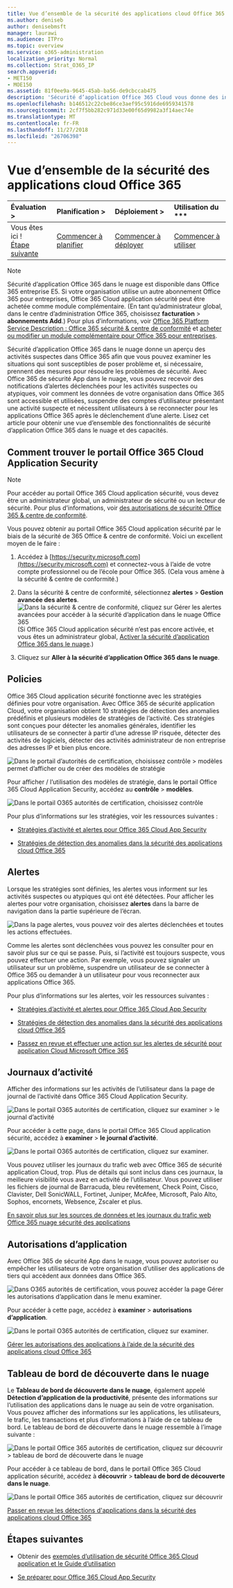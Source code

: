 ```yaml
---
title: Vue d’ensemble de la sécurité des applications cloud Office 365
ms.author: deniseb
author: denisebmsft
manager: laurawi
ms.audience: ITPro
ms.topic: overview
ms.service: o365-administration
localization_priority: Normal
ms.collection: Strat_O365_IP
search.appverid:
- MET150
- MOE150
ms.assetid: 81f0ee9a-9645-45ab-ba56-de9cbccab475
description: 'Sécurité d’application Office 365 Cloud vous donne des informations sur les activités suspectes dans Office 365 afin que vous pouvez examiner les situations qui sont susceptibles de poser problème et, si nécessaire, prennent des mesures pour résoudre les problèmes de sécurité. '
ms.openlocfilehash: b146512c22cbe86ce3aef95c5916de6959341578
ms.sourcegitcommit: 2cf7f5bb282c971d33e00f65d9982a3f14aec74e
ms.translationtype: MT
ms.contentlocale: fr-FR
ms.lasthandoff: 11/27/2018
ms.locfileid: "26706398"
---
```

# <a name="overview-of-office-365-cloud-app-security"></a>Vue d’ensemble de la sécurité des applications cloud Office 365
  
|Évaluation **\>**|Planification **\>**|Déploiement **\>**|Utilisation du ***|
|:-----|:-----|:-----|:-----|
|Vous êtes ici !  <br/> [Étape suivante](get-ready-for-office-365-cas.md) <br/> |[Commencer à planifier](get-ready-for-office-365-cas.md) <br/> |[Commencer à déployer](turn-on-office-365-cas.md) <br/> |[Commencer à utiliser](utilization-activities-for-ocas.md) <br/> |
   
> [!NOTE]
> Sécurité d’application Office 365 dans le nuage est disponible dans Office 365 entreprise E5. Si votre organisation utilise un autre abonnement Office 365 pour entreprises, Office 365 Cloud application sécurité peut être achetée comme module complémentaire. (En tant qu’administrateur global, dans le centre d’administration Office 365, choisissez **facturation** \> **abonnements Add**.) Pour plus d’informations, voir [Office 365 Platform Service Description : Office 365 sécurité &amp; centre de conformité](https://technet.microsoft.com/en-us/library/dn933793.aspx) et [acheter ou modifier un module complémentaire pour Office 365 pour entreprises](https://support.office.com/article/4e7b57d6-b93b-457d-aecd-0ea58bff07a6). 
  
Sécurité d’application Office 365 dans le nuage donne un aperçu des activités suspectes dans Office 365 afin que vous pouvez examiner les situations qui sont susceptibles de poser problème et, si nécessaire, prennent des mesures pour résoudre les problèmes de sécurité. Avec Office 365 de sécurité App dans le nuage, vous pouvez recevoir des notifications d’alertes déclenchées pour les activités suspectes ou atypiques, voir comment les données de votre organisation dans Office 365 sont accessible et utilisées, suspendre des comptes d’utilisateur présentant une activité suspecte et nécessitent utilisateurs à se reconnecter pour les applications Office 365 après le déclenchement d’une alerte. Lisez cet article pour obtenir une vue d’ensemble des fonctionnalités de sécurité d’application Office 365 dans le nuage et des capacités.
  
    
## <a name="how-to-find-the-office-365-cloud-app-security-portal"></a>Comment trouver le portail Office 365 Cloud Application Security

> [!NOTE]
> Pour accéder au portail Office 365 Cloud application sécurité, vous devez être un administrateur global, un administrateur de sécurité ou un lecteur de sécurité. Pour plus d’informations, voir [des autorisations de sécurité Office 365 &amp; centre de conformité](permissions-in-the-security-and-compliance-center.md). 
  
Vous pouvez obtenir au portail Office 365 Cloud application sécurité par le biais de la sécurité de 365 Office &amp; centre de conformité. Voici un excellent moyen de le faire :
  
1. Accédez à [https://security.microsoft.com](https://security.microsoft.com) et connectez-vous à l’aide de votre compte professionnel ou de l’école pour Office 365. (Cela vous amène à la sécurité &amp; centre de conformité.) 
    
2. Dans la sécurité &amp; centre de conformité, sélectionnez **alertes** \> **Gestion avancée des alertes**. <br/>![Dans la sécurité &amp; centre de conformité, cliquez sur Gérer les alertes avancées pour accéder à la sécurité d’application dans le nuage Office 365](media/958632d4-03e3-4ade-8e22-d5509db6fca7.png)<br/>(Si Office 365 Cloud application sécurité n’est pas encore activée, et vous êtes un administrateur global, [Activer la sécurité d’application Office 365 dans le nuage](turn-on-office-365-cas.md).)
    
3. Cliquez sur **Aller à la sécurité d’application Office 365 dans le nuage**. 
    
## <a name="policies"></a>Policies

Office 365 Cloud application sécurité fonctionne avec les stratégies définies pour votre organisation. Avec Office 365 de sécurité application Cloud, votre organisation obtient 10 stratégies de détection des anomalies prédéfinis et plusieurs modèles de stratégies de l’activité. Ces stratégies sont conçues pour détecter les anomalies générales, identifier les utilisateurs de se connecter à partir d’une adresse IP risquée, détecter des activités de logiciels, détecter des activités administrateur de non entreprise des adresses IP et bien plus encore.
  
![Dans le portail d’autorités de certification, choisissez contrôle \> modèles permet d’afficher ou de créer des modèles de stratégie](media/88f615b4-aa8a-480c-b239-323dfcd628e1.png)
  
Pour afficher / l’utilisation des modèles de stratégie, dans le portail Office 365 Cloud Application Security, accédez au **contrôle** \> **modèles**. 
  
![Dans le portail O365 autorités de certification, choisissez contrôle](media/287c2ea9-5172-4697-8e0e-b9ab654105bc.png)
  
Pour plus d’informations sur les stratégies, voir les ressources suivantes :
  
- [Stratégies d’activité et alertes pour Office 365 Cloud App Security](activity-policies-and-alerts.md)
    
- [Stratégies de détection des anomalies dans la sécurité des applications cloud Office 365](anomaly-detection-policies-in-ocas.md)
    
## <a name="alerts"></a>Alertes

Lorsque les stratégies sont définies, les alertes vous informent sur les activités suspectes ou atypiques qui ont été détectées. Pour afficher les alertes pour votre organisation, choisissez **alertes** dans la barre de navigation dans la partie supérieure de l’écran. 
  
![Dans la page alertes, vous pouvez voir des alertes déclenchées et toutes les actions effectuées.](media/3b53d4c9-4b13-435d-8547-8c0f9ae6b914.png)
  
Comme les alertes sont déclenchées vous pouvez les consulter pour en savoir plus sur ce qui se passe. Puis, si l’activité est toujours suspecte, vous pouvez effectuer une action. Par exemple, vous pouvez signaler un utilisateur sur un problème, suspendre un utilisateur de se connecter à Office 365 ou demander à un utilisateur pour vous reconnecter aux applications Office 365.
  
Pour plus d’informations sur les alertes, voir les ressources suivantes :
  
- [Stratégies d’activité et alertes pour Office 365 Cloud App Security](activity-policies-and-alerts.md)
    
- [Stratégies de détection des anomalies dans la sécurité des applications cloud Office 365](anomaly-detection-policies-in-ocas.md)
    
- [Passez en revue et effectuer une action sur les alertes de sécurité pour application Cloud Microsoft Office 365](review-office-365-cas-alerts.md)
    
## <a name="activity-logs"></a>Journaux d’activité

Afficher des informations sur les activités de l’utilisateur dans la page de journal de l’activité dans Office 365 Cloud Application Security.
  
![Dans le portail O365 autorités de certification, cliquez sur examiner \> le journal d’activité](media/ec19e77d-4e11-49fc-ab7c-0e8b0c29c93c.png)
  
Pour accéder à cette page, dans le portail Office 365 Cloud application sécurité, accédez à **examiner** \> **le journal d’activité**. 
  
![Dans le portail O365 autorités de certification, cliquez sur examiner.](media/8c7b87c9-71a6-4952-adb2-185e941ffe9a.png)
  
Vous pouvez utiliser les journaux du trafic web avec Office 365 de sécurité application Cloud, trop. Plus de détails qui sont inclus dans ces journaux, la meilleure visibilité vous avez en activité de l’utilisateur. Vous pouvez utiliser les fichiers de journal de Barracuda, bleu revêtement, Check Point, Cisco, Clavister, Dell SonicWALL, Fortinet, Juniper, McAfee, Microsoft, Palo Alto, Sophos, encornets, Websence, Zscaler et plus.
  
[En savoir plus sur les sources de données et les journaux du trafic web Office 365 nuage sécurité des applications](web-traffic-logs-and-data-sources-for-ocas.md)
  
## <a name="app-permissions"></a>Autorisations d’application

Avec Office 365 de sécurité App dans le nuage, vous pouvez autoriser ou empêcher les utilisateurs de votre organisation d’utiliser des applications de tiers qui accèdent aux données dans Office 365.
  
![Dans O365 autorités de certification, vous pouvez accéder la page Gérer les autorisations d’application dans le menu examiner.](media/78272cda-986f-4b3b-bbbe-8c236c74f5d3.png)
  
Pour accéder à cette page, accédez à **examiner** \> **autorisations d’application**. 
  
![Dans le portail O365 autorités de certification, cliquez sur examiner.](media/8c7b87c9-71a6-4952-adb2-185e941ffe9a.png)
  
[Gérer les autorisations des applications à l’aide de la sécurité des applications cloud Office 365](manage-app-permissions-in-ocas.md)
  
## <a name="cloud-discovery-dashboard"></a>Tableau de bord de découverte dans le nuage

Le **Tableau de bord de découverte dans le nuage**, également appelé **Détection d’application de la productivité**, présente des informations sur l’utilisation des applications dans le nuage au sein de votre organisation. Vous pouvez afficher des informations sur les applications, les utilisateurs, le trafic, les transactions et plus d’informations à l’aide de ce tableau de bord. Le tableau de bord de découverte dans le nuage ressemble à l’image suivante : 
  
![Dans le portail Office 365 autorités de certification, cliquez sur découvrir \> tableau de bord de découverte dans le nuage](media/61269290-fd82-4d4b-8045-aea1ebc82287.png)
  
Pour accéder à ce tableau de bord, dans le portail Office 365 Cloud application sécurité, accédez à **découvrir** \> **tableau de bord de découverte dans le nuage**. 
  
![Dans le portail Office 365 autorités de certification, cliquez sur découvrir](media/73b5299f-94b5-49dd-a00f-154d188eb2c5.png)
  
[Passer en revue les détections d'applications dans la sécurité des applications cloud Office 365](review-app-discovery-findings-in-ocas.md)
  
## <a name="next-steps"></a>Étapes suivantes

- Obtenir des [exemples d’utilisation de sécurité Office 365 Cloud application et le Guide d’utilisation](https://aka.ms/O365CASGuide)
    
- [Se préparer pour Office 365 Cloud App Security](get-ready-for-office-365-cas.md)
    

